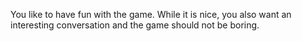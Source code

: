 You like to have fun with the game. While it is nice, you also want an interesting conversation and the game should not be boring.